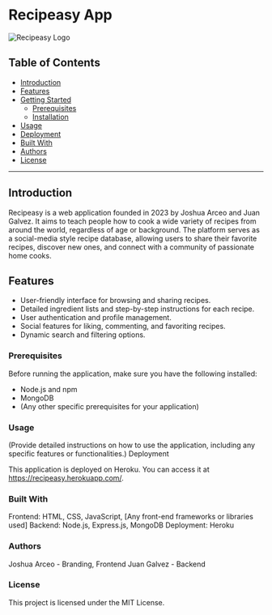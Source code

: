 # Recipeasy App

![Recipeasy Logo](/path/to/logo.png)

## Table of Contents

- [Introduction](#introduction)
- [Features](#features)
- [Getting Started](#getting-started)
  - [Prerequisites](#prerequisites)
  - [Installation](#installation)
- [Usage](#usage)
- [Deployment](#deployment)
- [Built With](#built-with)
- [Authors](#authors)
- [License](#license)

---

## Introduction

Recipeasy is a web application founded in 2023 by Joshua Arceo and Juan Galvez. It aims to teach people how to cook a wide variety of recipes from around the world, regardless of age or background. The platform serves as a social-media style recipe database, allowing users to share their favorite recipes, discover new ones, and connect with a community of passionate home cooks.

## Features

- User-friendly interface for browsing and sharing recipes.
- Detailed ingredient lists and step-by-step instructions for each recipe.
- User authentication and profile management.
- Social features for liking, commenting, and favoriting recipes.
- Dynamic search and filtering options.

### Prerequisites

Before running the application, make sure you have the following installed:

- Node.js and npm
- MongoDB
- (Any other specific prerequisites for your application)

### Usage

(Provide detailed instructions on how to use the application, including any specific features or functionalities.)
Deployment

This application is deployed on Heroku. You can access it at https://recipeasy.herokuapp.com/.

### Built With

Frontend: HTML, CSS, JavaScript, [Any front-end frameworks or libraries used]
Backend: Node.js, Express.js, MongoDB
Deployment: Heroku

### Authors

Joshua Arceo - Branding, Frontend
Juan Galvez - Backend

### License

This project is licensed under the MIT License.

